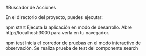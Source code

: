 #Buscador de Acciones 

En el directorio del proyecto, puedes ejecutar:

npm start
Ejecuta la aplicación en modo de desarrollo.
Abre http://localhost:3000 para verla en tu navegador.



npm test
Inicia el corredor de pruebas en el modo interactivo de observación.
Se realiza prueba de test del componente search 





